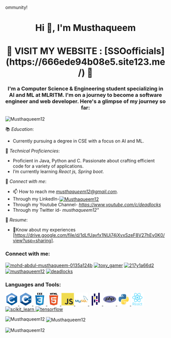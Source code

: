 ommunity!
<h1 align="center">Hi 👋, I'm Musthaqueem</h1>
<h1 align="center"> 🌟 VISIT MY WEBSITE :  [SSOofficials](https://666ede94b08e5.site123.me/) 🌟 </h1>

<h3 align="center">I'm a Computer Science & Engineering student specializing in AI and ML at MLRITM. I'm on a journey to become a software engineer and web developer. Here's a glimpse of my journey so far:</h3>

<p align="left"> <img src="https://komarev.com/ghpvc/?username=Musthaqueem12&label=Profile%20views&color=0e75b6&style=flat" alt="Musthaqueem12" /> </p>

📚 *Education*:
- Currently pursuing a degree in CSE with a focus on AI and ML.

🔧 *Technical Proficiencies*:
- Proficient in Java, Python and C. Passionate about crafting efficient code for a variety of applications.
-  I’m currently learning *React js, Spring boot*.

  🌟 *Connect with me*:
- 📫 How to reach me *musthaqueem12@gmail.com*.
- Through my LinkedIn-<a href="https://www.linkedin.com/in/mohd-abdul-musthaqueem-0135a124b?utm_source=share&utm_campaign=share_via&utm_content=profile&utm_medium=ios_app" target="blank"><img align="center" src="https://raw.githubusercontent.com/rahuldkjain/github-profile-readme-generator/master/src/images/icons/Social/linked-in-alt.svg" alt="Musthaqueem12" height="18" width="18" /></a>
- Through my Youtube Channel- *https://www.youtube.com/c/deadlocks*
- Through my Twitter id- *musthaqueem12"*


📄 *Resume*:
-  🌱Know about my experiences [https://drive.google.com/file/d/1dLfUayfx1NUi74jXvxSzeF8V27hEy0K0/view?usp=sharing].

<h3 align="left">Connect with me:</h3> 
<p align="left">
<a href="https://www.linkedin.com/in/mohd-abdul-musthaqueem-0135a124b?utm_source=share&utm_campaign=share_via&utm_content=profile&utm_medium=ios_app" target="blank"><img align="center" src="https://raw.githubusercontent.com/rahuldkjain/github-profile-readme-generator/master/src/images/icons/Social/linked-in-alt.svg" alt="mohd-abdul-musthaqueem-0135a124b" height="30" width="40" /></a>
<a href="https://instagram.com/toxy_gamer?igshid=OGQ5ZDc2ODk2ZA==" target="blank"><img align="center" src="https://raw.githubusercontent.com/rahuldkjain/github-profile-readme-generator/master/src/images/icons/Social/instagram.svg" alt="toxy_gamer" height="30" width="40" /></a>
<a href="https://www.hackerrank.com/217y1a66d2" target="blank"><img align="center" src="https://raw.githubusercontent.com/rahuldkjain/github-profile-readme-generator/master/src/images/icons/Social/hackerrank.svg" alt="217y1a66d2" height="30" width="40" /></a>
<a href="https://twitter.com/musthaqueem12" target="blank"><img align="center" src="https://raw.githubusercontent.com/rahuldkjain/github-profile-readme-generator/master/src/images/icons/Social/twitter.svg" alt="musthaqueem12" height="30" width="40" /></a>
<a href="https://www.youtube.com/c/deadlocks" target="blank"><img align="center" src="https://raw.githubusercontent.com/rahuldkjain/github-profile-readme-generator/master/src/images/icons/Social/youtube.svg" alt="deadlocks" height="30" width="40" /></a>

<h3 align="left">Languages and Tools:</h3>
<p align="left"> <a href="https://www.cprogramming.com/" target="_blank" rel="noreferrer"> <img src="https://raw.githubusercontent.com/devicons/devicon/master/icons/c/c-original.svg" alt="c" width="40" height="40"/> </a> <a href="https://www.w3schools.com/cpp/" target="_blank" rel="noreferrer"> <img src="https://raw.githubusercontent.com/devicons/devicon/master/icons/cplusplus/cplusplus-original.svg" alt="cplusplus" width="40" height="40"/> </a> <a href="https://www.w3schools.com/css/" target="_blank" rel="noreferrer"> <img src="https://raw.githubusercontent.com/devicons/devicon/master/icons/css3/css3-original-wordmark.svg" alt="css3" width="40" height="40"/> </a> <a href="https://www.w3.org/html/" target="_blank" rel="noreferrer"> <img src="https://raw.githubusercontent.com/devicons/devicon/master/icons/html5/html5-original-wordmark.svg" alt="html5" width="40" height="40"/> </a> <a href="https://developer.mozilla.org/en-US/docs/Web/JavaScript" target="_blank" rel="noreferrer"> <img src="https://raw.githubusercontent.com/devicons/devicon/master/icons/javascript/javascript-original.svg" alt="javascript" width="40" height="40"/> </a> <a href="https://www.mysql.com/" target="_blank" rel="noreferrer"> <img src="https://raw.githubusercontent.com/devicons/devicon/master/icons/mysql/mysql-original-wordmark.svg" alt="mysql" width="40" height="40"/> </a> <a href="https://pandas.pydata.org/" target="_blank" rel="noreferrer"> <img src="https://raw.githubusercontent.com/devicons/devicon/2ae2a900d2f041da66e950e4d48052658d850630/icons/pandas/pandas-original.svg" alt="pandas" width="40" height="40"/> </a> <a href="https://www.php.net" target="_blank" rel="noreferrer"> <img src="https://raw.githubusercontent.com/devicons/devicon/master/icons/php/php-original.svg" alt="php" width="40" height="40"/> </a> <a href="https://www.python.org" target="_blank" rel="noreferrer"> <img src="https://raw.githubusercontent.com/devicons/devicon/master/icons/python/python-original.svg" alt="python" width="40" height="40"/> </a> <a href="https://reactjs.org/" target="_blank" rel="noreferrer"> <img src="https://raw.githubusercontent.com/devicons/devicon/master/icons/react/react-original-wordmark.svg" alt="react" width="40" height="40"/> </a> <a href="https://scikit-learn.org/" target="_blank" rel="noreferrer"> <img src="https://upload.wikimedia.org/wikipedia/commons/0/05/Scikit_learn_logo_small.svg" alt="scikit_learn" width="40" height="40"/> </a> <a href="https://www.tensorflow.org" target="_blank" rel="noreferrer"> <img src="https://www.vectorlogo.zone/logos/tensorflow/tensorflow-icon.svg" alt="tensorflow" width="40" height="40"/> </a> </p>

<p><img align="left" src="https://github-readme-stats.vercel.app/api/top-langs?username=Musthaqueem12&show_icons=true&locale=en&layout=compact" alt="Musthaqueem12" /></p>

<p>&nbsp;<img align="center" src="https://github-readme-stats.vercel.app/api?username=Musthaqueem12&show_icons=true&locale=en" alt="Musthaqueem12" /></p>

<p><img align="center" src="https://github-readme-streak-stats.herokuapp.com/?user=Musthaqueem12&" alt="Musthaqueem12" /></p>
